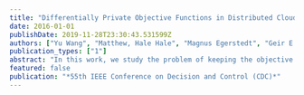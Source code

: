 ```yaml
---
title: "Differentially Private Objective Functions in Distributed Cloud-Based Optimization"
date: 2016-01-01
publishDate: 2019-11-28T23:30:43.531599Z
authors: ["Yu Wang", "Matthew, Hale Hale", "Magnus Egerstedt", "Geir E. Dullerud"]
publication_types: ["1"]
abstract: "In this work, we study the problem of keeping the objective functions of individual agents $ε$-differentially private in cloud-based distributed optimization, where agents are subject to global constraints and seek to minimize local objective functions. The communication architecture between agents is cloud-based - instead of communicating directly with each other, they coordinate by sharing states through a trusted cloud computer. In this problem, the difficulty is twofold: the objective functions are used repeatedly in every iteration, and the influence of perturbing them extends to other agents and lasts over time. To solve the problem, we analyze the propagation of perturbations on objective functions over time, and derive an upper bound on them. With the upper bound, we design a noise-adding mechanism that randomizes the cloud-based distributed optimization algorithm to keep the individual objective functions $ε$-differentially private. In addition, we study the trade-off between the privacy of objective functions and the performance of the new cloud-based distributed optimization algorithm with noise. We present simulation results to numerically verify the theoretical results presented."
featured: false
publication: "*55th IEEE Conference on Decision and Control (CDC)*"
---
```



